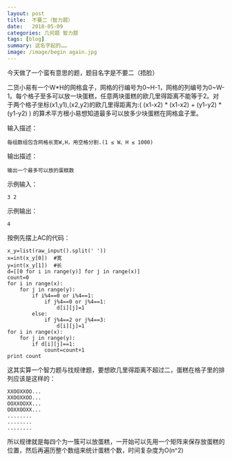 ```yaml
---
layout: post
title:  不要二（智力题）
date:   2018-05-09
categories: 几何题 智力题
tags: [blog]  
summary: 这名字起的……
image: /image/begin again.jpg
---
```

今天做了一个蛮有意思的题，题目名字是不要二（捂脸）

二货小易有一个W*H的网格盒子，网格的行编号为0~H-1，网格的列编号为0~W-1。每个格子至多可以放一块蛋糕，任意两块蛋糕的欧几里得距离不能等于2。对于两个格子坐标(x1,y1),(x2,y2)的欧几里得距离为:( (x1-x2) * (x1-x2) + (y1-y2) * (y1-y2) ) 的算术平方根小易想知道最多可以放多少块蛋糕在网格盒子里。

输入描述：

    每组数组包含网格长宽W,H，用空格分割.(1 ≤ W、H ≤ 1000)

输出描述：

    输出一个最多可以放的蛋糕数

示例输入：

    3 2

示例输出：

    4

按例先摆上AC的代码：

    x_y=list(raw_input().split(' '))
    x=int(x_y[0])  #宽
    y=int(x_y[1])  #长
    d=[[0 for i in range(y)] for j in range(x)]
    count=0
    for i in range(x):
        for j in range(y):
            if i%4==0 or i%4==1:
                if j%4==0 or j%4==1:
                    d[i][j]=1
            else:
                if j%4==2 or j%4==3:
                    d[i][j]=1
    for i in range(x):
        for j in range(y):
            if d[i][j]==1:
                count=count+1
    print count

这其实算一个智力题与找规律题，要想欧几里得距离不超过二，蛋糕在格子里的排列应该是这样的：

    XXOOXXOO...
    XXOOXXOO...
    OOXXOOXX...
    OOXXOOXX...
    ........
    ........
    ........

所以规律就是每四个为一簇可以放蛋糕，一开始可以先用一个矩阵来保存放蛋糕的位置，然后再遍历整个数组来统计蛋糕个数，时间复杂度为O(n^2)